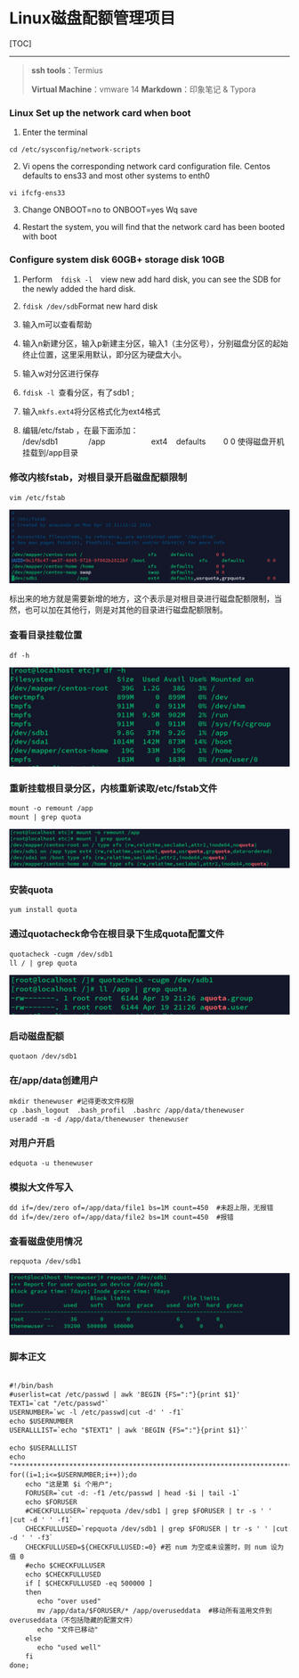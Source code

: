 # Linux磁盘配额管理项目
[TOC]
***
>**ssh tools**：Termius
>
>**Virtual Machine**：vmware 14
>**Markdown**：印象笔记 & Typora

### Linux Set up the network card when boot
1. Enter the terminal
```
cd /etc/sysconfig/network-scripts
```
2. Vi opens the corresponding network card configuration file. Centos defaults to ens33 and most other systems to enth0
```
vi ifcfg-ens33
```
3. Change ONBOOT=no     to     ONBOOT=yes  Wq save

4. Restart the system, you will find that the network card has been booted with boot

### Configure system disk 60GB+ storage disk 10GB
1. Perform ` ` ` fdisk -l ` ` ` view new add hard disk, you can see the SDB for the newly added the hard disk.

2. ```fdisk /dev/sdb```Format new hard disk

3. 输入m可以查看帮助

4. 输入n新建分区，输入p新建主分区，输入1（主分区号），分别磁盘分区的起始终止位置，这里采用默认，即分区为硬盘大小。

5. 输入w对分区进行保存

6. ```fdisk -l ```查看分区，有了sdb1 ;
7. 输入```mkfs.ext4```将分区格式化为ext4格式
8. 编辑/etc/fstab ，在最下面添加：
/dev/sdb1              /app                     ext4    defaults        0 0
使得磁盘开机挂载到/app目录

### 修改内核fstab，对根目录开启磁盘配额限制
```
vim /etc/fstab 
```
![image](1.jpg)

标出来的地方就是需要新增的地方，这个表示是对根目录进行磁盘配额限制，当然，也可以加在其他行，则是对其他的目录进行磁盘配额限制。

### 查看目录挂载位置
```
df -h
```
![image](2.jpg)

### 重新挂载根目录分区，内核重新读取/etc/fstab文件
```
mount -o remount /app
mount | grep quota
```
![image](3.jpg)

### 安装quota
```
yum install quota
```

### 通过quotacheck命令在根目录下生成quota配置文件
```
quotacheck -cugm /dev/sdb1
ll / | grep quota
```
![image](4.jpg)

### 启动磁盘配额
```
quotaon /dev/sdb1
```

### 在/app/data创建用户
```
mkdir thenewuser #记得更改文件权限
cp .bash_logout  .bash_profil  .bashrc /app/data/thenewuser
useradd -m -d /app/data/thenewuser thenewuser
```

### 对用户开启
```
edquota -u thenewuser
```

### 模拟大文件写入
```
dd if=/dev/zero of=/app/data/file1 bs=1M count=450  #未超上限，无报错
dd if=/dev/zero of=/app/data/file2 bs=1M count=450  #报错
```


### 查看磁盘使用情况
```
repquota /dev/sdb1
```
![image](5.jpg)

### 脚本正文
```

#!/bin/bash
#userlist=cat /etc/passwd | awk 'BEGIN {FS=":"}{print $1}'
TEXT1=`cat "/etc/passwd"`
USERNUMBER=`wc -l /etc/passwd|cut -d' ' -f1`
echo $USERNUMBER
USERALLLIST=`echo "$TEXT1" | awk 'BEGIN {FS=":"}{print $1}'`

echo $USERALLLIST
echo "******************************************************************************"
for((i=1;i<=$USERNUMBER;i++));do
    echo "这是第 $i 个用户";
    FORUSER=`cut -d: -f1 /etc/passwd | head -$i | tail -1`
    echo $FORUSER
    #CHECKFULLUSER=`repquota /dev/sdb1 | grep $FORUSER | tr -s ' ' |cut -d ' ' -f1`
    CHECKFULLUSED=`repquota /dev/sdb1 | grep $FORUSER | tr -s ' ' |cut -d ' ' -f3`
    CHECKFULLUSED=${CHECKFULLUSED:=0} #若 num 为空或未设置时，则 num 设为值 0
    #echo $CHECKFULLUSER
    echo $CHECKFULLUSED
    if [ $CHECKFULLUSED -eq 500000 ]
    then
       echo "over used"
       mv /app/data/$FORUSER/* /app/overuseddata  #移动所有滥用文件到overuseddata（不包括隐藏的配置文件）
       echo "文件已移动"
    else
       echo "used well"
    fi
done;
```